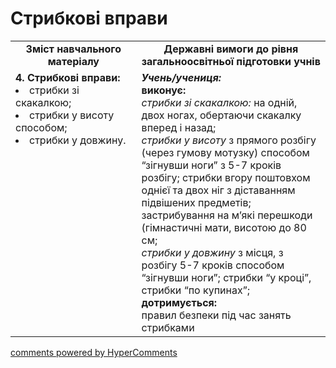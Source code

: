 <div id="hypercomments_widget" class="js-hypercomments-widget invisible"></div>

# Стрибкові вправи

<table>
  <tr>
    <td width="40%" align="center"><b>Зміст навчального матеріалу</b></td>
    <td width="60%" align="center"><b>Державні вимоги до рівня загальноосвітньої підготовки учнів</b></td>
  </tr>
  <tr>
<td width="40%" style="vertical-align:top !important;">
<b>4.	Стрибкові вправи:</b><br>
<li>стрибки зі скакалкою;</li>
<li>стрибки у висоту способом;</li>
<li>стрибки у довжину.</li>
</td> 
<td width="60%" style="vertical-align:top !important;">
<i><b>Учень/учениця:</b></i><br>
<b>виконує:</b><br>
<i>стрибки зі скакалкою:</i> на одній, двох ногах, обертаючи скакалку вперед і назад;<br>
<i>стрибки у висоту</i> з прямого розбігу (через гумову мотузку) способом “зігнувши ноги” з 5-7 кроків розбігу; стрибки вгору поштовхом однієї та двох ніг з діставанням підвішених предметів; застрибування на м’які перешкоди (гімнастичні мати, висотою до 80 см;<br>
<i>стрибки у довжину</i> з місця, з розбігу 5-7 кроків способом “зігнувши ноги”; стрибки “у кроці”, стрибки “по купинах”;<br>
<b>дотримується:</b><br>
правил безпеки під час занять стрибками
	</td>
  </tr>
</table>

<div class="js-hypercomments-container">
<a href="http://hypercomments.com" class="hc-link" title="comments widget">comments powered by HyperComments</a>
</div>